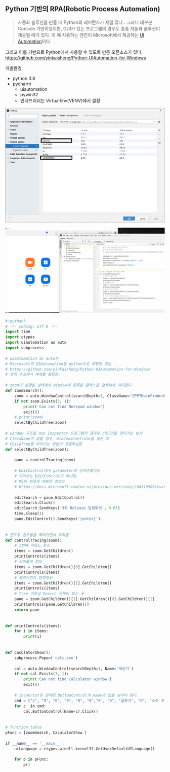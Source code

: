 ## Python 기반의 RPA(Robotic Process Automation)

> 자동화 솔루션을 만들 때 Python의 레퍼런스가 제일 많다 . 그러나 대부분 Console 기반이었지만, GUI가 있는 프로그램의 경우도 종종 자동화 솔루션이 제공될 때가 있다. 이 때 사용하는 엔진이 Microsoft에서 제공하는 [UI Automation](https://docs.microsoft.com/ko-kr/dotnet/framework/ui-automation/ui-automation-overview)이다. 



그리고 이를 기반으로 Python에서 사용할 수 있도록 만든 오픈소스가 있다. 
https://github.com/yinkaisheng/Python-UIAutomation-for-Windows



개발환경

- python 3.8
- pycharm 
  - uiautomation
  - pywin32
  - 인터프리터는 VirtualEnv(VENV)에서 설정

![](setting.png)

![](show.gif)



~~~python
#!python3
# -*- coding: utf-8 -*-
import time
import ctypes
import uiautomation as auto
import subprocess

# uiautomation as auto는
# Microsoft의 UIAutomation을 python으로 래핑한 것임
# https://github.com/yinkaisheng/Python-UIAutomation-for-Windows
# 위의 주소에서 예제를 활용함.

# zoom이 실행된 상태에서 window에 등록된 클래스를 검색해서 처리한다.
def zoomSearch():
    zoom = auto.WindowControl(searchDepth=1, ClassName='ZPPTMainFrmWndClassEx')
    if not zoom.Exists(3, 1):
        print('Can not find Notepad window')
        exit(0)
    # print(zoom)
    selectByChildTree(zoom)

# window 구조를 보는 Inspector 프로그램의 결과로 child를 찾아가는 방식
# ClassName이 없을 경우, WindowsControle을 찾은 후
# ChildTree를 따라가는 방법이 제일확실함
def selectByChildTree(zoom):

    pane = controlTracing(zoom)

    # EditControl에서 parameter로 검색추출가능
    # 여기서는 EditControl이 하나임.
    # MS의 위젯과 매핑한 정보는
    # https://docs.microsoft.com/en-us/previous-versions//dd319586(v=vs.85)

    editSearch = pane.EditControl()
    editSearch.Click()
    editSearch.SendKeys('3차 Release 일정회의', 0.05)
    time.sleep(1)
    pane.EditControl().SendKeys('{enter}')


# 윈도우 컨트롤을 찍어가면서 추적함
def controlTracing(zoom):
    # 1번째 차일드 트리
    items = zoom.GetChildren()
    printControls(items)
    # 타이틀바 정보
    items = zoom.GetChildren()[0].GetChildren()
    printControls(items)
    # 클라이언트 영역정보
    items = zoom.GetChildren()[1].GetChildren()
    printControls(items)
    # Tree 구조상 Search 위젯이 있는 곳
    pane = zoom.GetChildren()[1].GetChildren()[0].GetChildren()[2]
    printControls(pane.GetChildren())
    return pane


def printControls(items):
    for i in items:
        print(i)


def CaculatorShow():
    subprocess.Popen('calc.exe')

    cal = auto.WindowControl(searchDepth=1, Name='계산기')
    if not cal.Exists(3, 1):
        print('Can not find Calculator window')
        exit(0)

    # inspertor로 검색된 ButtonControl의 name의 값을 넣어야 한다.
    cmd = ["2", "8", "0", "0", "0", "0","0", "0", "곱하기", "0", "소수 구분 기호", "3", "같음"]
    for c  in cmd:
        cal.ButtonControl(Name=c).Click()


# function table
pFunc = [zoomSearch, CaculatorShow ]

if __name__ == '__main__':
    uiLanguage = ctypes.windll.kernel32.GetUserDefaultUILanguage()

    for p in pFunc:
        p()
~~~

